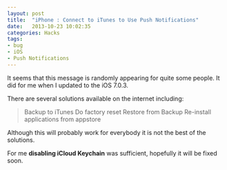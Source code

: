 ```yaml
---
layout: post
title:  "iPhone : Connect to iTunes to Use Push Notifications"
date:   2013-10-23 10:02:35
categories: Hacks
tags:
- bug
- iOS
- Push Notifications
---
```

It seems that this message is randomly appearing for quite some people. It did for me when I updated to the iOS 7.0.3.

There are several solutions available on the internet including:

> Backup to iTunes Do factory reset Restore from Backup Re-install applications from appstore

Although this will probably work for everybody it is not the best of the solutions.

For me **disabling iCloud Keychain** was sufficient, hopefully it will be fixed soon.
